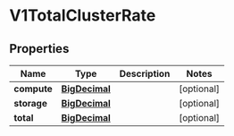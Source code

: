 # V1TotalClusterRate

## Properties
Name | Type | Description | Notes
------------ | ------------- | ------------- | -------------
**compute** | [**BigDecimal**](BigDecimal.md) |  |  [optional]
**storage** | [**BigDecimal**](BigDecimal.md) |  |  [optional]
**total** | [**BigDecimal**](BigDecimal.md) |  |  [optional]
